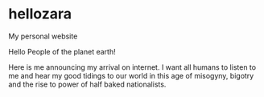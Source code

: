 # hellozara
My personal website

Hello People of the planet earth!

Here is me announcing my arrival on internet. I want all humans to listen to me and hear my good tidings to our world in this age of misogyny, bigotry and the rise to power of half baked nationalists.
